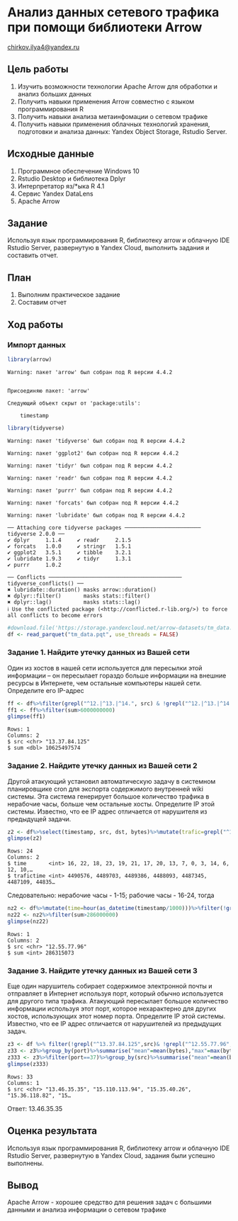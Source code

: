 # Анализ данных сетевого трафика при помощи библиотеки Arrow
chirkov.ilya4@yandex.ru

## Цель работы

1.  Изучить возможности технологии Apache Arrow для обработки и анализ
    больших данных
2.  Получить навыки применения Arrow совместно с языком программирования
    R
3.  Получить навыки анализа метаинфомации о сетевом трафике
4.  Получить навыки применения облачных технологий хранения, подготовки
    и анализа данных: Yandex Object Storage, Rstudio Server.

## Исходные данные

1.  Программное обеспечение Windows 10
2.  Rstudio Desktop и библиотека Dplyr
3.  Интерпретатор яз/\*ыка R 4.1
4.  Сервис Yandex DataLens
5.  Apache Arrow

## Задание

Используя язык программирования R, библиотеку arrow и облачную IDE
Rstudio Server, развернутую в Yandex Cloud, выполнить задания и
составить отчет.

## План

1.  Выполним практическое задание
2.  Составим отчет

## Ход работы

### Импорт данных

``` r
library(arrow)
```

    Warning: пакет 'arrow' был собран под R версии 4.4.2


    Присоединяю пакет: 'arrow'

    Следующий объект скрыт от 'package:utils':

        timestamp

``` r
library(tidyverse)
```

    Warning: пакет 'tidyverse' был собран под R версии 4.4.2

    Warning: пакет 'ggplot2' был собран под R версии 4.4.2

    Warning: пакет 'tidyr' был собран под R версии 4.4.2

    Warning: пакет 'readr' был собран под R версии 4.4.2

    Warning: пакет 'purrr' был собран под R версии 4.4.2

    Warning: пакет 'forcats' был собран под R версии 4.4.2

    Warning: пакет 'lubridate' был собран под R версии 4.4.2

    ── Attaching core tidyverse packages ──────────────────────── tidyverse 2.0.0 ──
    ✔ dplyr     1.1.4     ✔ readr     2.1.5
    ✔ forcats   1.0.0     ✔ stringr   1.5.1
    ✔ ggplot2   3.5.1     ✔ tibble    3.2.1
    ✔ lubridate 1.9.3     ✔ tidyr     1.3.1
    ✔ purrr     1.0.2     

    ── Conflicts ────────────────────────────────────────── tidyverse_conflicts() ──
    ✖ lubridate::duration() masks arrow::duration()
    ✖ dplyr::filter()       masks stats::filter()
    ✖ dplyr::lag()          masks stats::lag()
    ℹ Use the conflicted package (<http://conflicted.r-lib.org/>) to force all conflicts to become errors

``` r
#download.file('https://storage.yandexcloud.net/arrow-datasets/tm_data.pqt', destfile = "tm_data.pqt")
df <- read_parquet("tm_data.pqt", use_threads = FALSE)
```

### Задание 1. Найдите утечку данных из Вашей сети

Один из хостов в нашей сети используется для пересылки этой информации –
он пересылает гораздо больше информации на внешние ресурсы в Интернете,
чем остальные компьютеры нашей сети. Определите его IP-адрес

``` r
ff <- df%>%filter(grepl("^12.|^13.|^14.", src) & !grepl("^12.|^13.|^14.", dst))%>%group_by(src) %>% summarise("sum" = sum(bytes)) %>% select(src,sum) 
ff1 <- ff%>%filter(sum>6000000000)
glimpse(ff1)
```

    Rows: 1
    Columns: 2
    $ src <chr> "13.37.84.125"
    $ sum <dbl> 10625497574

### Задание 2. Найдите утечку данных из Вашей сети 2

Другой атакующий установил автоматическую задачу в системном
планировщике cron для экспорта содержимого внутренней wiki системы. Эта
система генерирует большое количество трафика в нерабочие часы, больше
чем остальные хосты. Определите IP этой системы. Известно, что ее IP
адрес отличается от нарушителя из предыдущей задачи.

``` r
z2 <- df%>%select(timestamp, src, dst, bytes)%>%mutate(trafic=grepl("^12.|^13.|^14.", src) & !grepl("^12.|^13.|^14.",dst),time=hour(as_datetime(timestamp/1000))) %>%filter(trafic==TRUE,time>=0&time<=24)%>% group_by(time)%>%summarise(trafictime=n())%>%arrange(desc(trafictime))
glimpse(z2)
```

    Rows: 24
    Columns: 2
    $ time       <int> 16, 22, 18, 23, 19, 21, 17, 20, 13, 7, 0, 3, 14, 6, 12, 10,…
    $ trafictime <int> 4490576, 4489703, 4489386, 4488093, 4487345, 4487109, 44835…

Следовательно: нерабочие часы - 1-15; рабочие часы - 16-24, тогда

``` r
nz2 <- df%>%mutate(time=hour(as_datetime(timestamp/1000)))%>%filter(!grepl("^13.37.84.125",src))%>% filter(grepl("^12.|^13.|^14.", src) & !grepl("^12.|^13.|^14.", dst))%>%filter(time>=1&time<=15)%>%group_by(src)%>%summarise("sum" =sum(bytes))%>%select(src,sum)
nz22 <- nz2%>%filter(sum>286000000) 
glimpse(nz22)
```

    Rows: 1
    Columns: 2
    $ src <chr> "12.55.77.96"
    $ sum <int> 286315073

### Задание 3. Найдите утечку данных из Вашей сети 3

Еще один нарушитель собирает содержимое электронной почты и отправляет в
Интернет используя порт, который обычно используется для другого типа
трафика. Атакующий пересылает большое количество информации используя
этот порт, которое нехарактерно для других хостов, использующих этот
номер порта. Определите IP этой системы. Известно, что ее IP адрес
отличается от нарушителей из предыдущих задач.

``` r
z3 <- df %>% filter(!grepl("^13.37.84.125",src)& !grepl("^12.55.77.96",src))%>% select(src, bytes, port) 
z33 <- z3%>%group_by(port)%>%summarise("mean"=mean(bytes),"max"=max(bytes),"sum"=sum(bytes))%>%mutate("Raz"= max-mean)%>%filter(Raz!=0, Raz>170000)
z333 <- z3%>%filter(port==37)%>%group_by(src)%>%summarise("mean"=mean(bytes))%>%filter(mean>37543)%>%select(src)
glimpse(z333)
```

    Rows: 33
    Columns: 1
    $ src <chr> "13.46.35.35", "15.110.113.94", "15.35.40.26", "15.36.118.82", "15…

Ответ: 13.46.35.35

## Оценка результата

Используя язык программирования R, библиотеку arrow и облачную IDE
Rstudio Server, развернутую в Yandex Cloud, задания были успешно
выполнены.

## Вывод

Apache Arrow - хорошее средство для решения задач с большими данными и
анализа информации о сетевом трафике